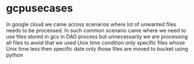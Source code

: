 # gcpusecases

In google cloud we came across scenarios where lot of unwanted files needs to be processed. In such common scenario came where we need to use files stored in gcs in DAG process but unnecessarily we are processing all files to avoid that we used Unix time condition only specific files whose Unix time less then specific date only those files are moved to bucket using python
